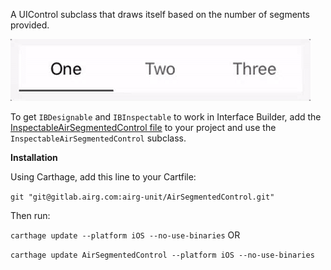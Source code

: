 A UIControl subclass that draws itself based on the number of segments provided.

![example](AirSegmentedControlExample.gif)

To get `IBDesignable` and `IBInspectable` to work in Interface Builder, add the [InspectableAirSegmentedControl file](http://gitlab.airg.us/airg-unit/AirSegmentedControl/blob/af6688730ff9bc60c81ba901f5ef036cead6784a/AirSegmentedControl/InspectableAirSegmentedControl.swift) to your project and use the `InspectableAirSegmentedControl` subclass.

**Installation**

Using Carthage, add this line to your Cartfile:

`git "git@gitlab.airg.com:airg-unit/AirSegmentedControl.git"`

Then run:

`carthage update --platform iOS --no-use-binaries` OR

`carthage update AirSegmentedControl --platform iOS --no-use-binaries`